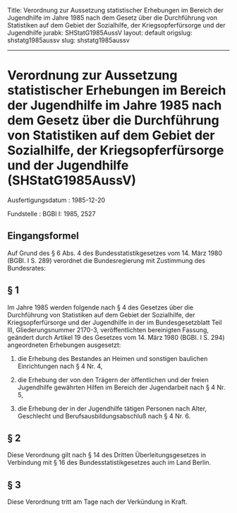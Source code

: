 Title: Verordnung zur Aussetzung statistischer Erhebungen im Bereich der Jugendhilfe
  im Jahre 1985 nach dem Gesetz über die Durchführung von Statistiken auf dem Gebiet
  der Sozialhilfe, der Kriegsopferfürsorge und der Jugendhilfe
jurabk: SHStatG1985AussV
layout: default
origslug: shstatg1985aussv
slug: shstatg1985aussv

---

# Verordnung zur Aussetzung statistischer Erhebungen im Bereich der Jugendhilfe im Jahre 1985 nach dem Gesetz über die Durchführung von Statistiken auf dem Gebiet der Sozialhilfe, der Kriegsopferfürsorge und der Jugendhilfe (SHStatG1985AussV)

Ausfertigungsdatum
:   1985-12-20

Fundstelle
:   BGBl I: 1985, 2527



## Eingangsformel

Auf Grund des § 6 Abs. 4 des Bundesstatistikgesetzes vom 14. März 1980
(BGBl. I S. 289) verordnet die Bundesregierung mit Zustimmung des
Bundesrates:


## § 1

Im Jahre 1985 werden folgende nach § 4 des Gesetzes über die
Durchführung von Statistiken auf dem Gebiet der Sozialhilfe, der
Kriegsopferfürsorge und der Jugendhilfe in der im Bundesgesetzblatt
Teil III, Gliederungsnummer 2170-3, veröffentlichten bereinigten
Fassung, geändert durch Artikel 19 des Gesetzes vom 14. März 1980
(BGBl. I S. 294) angeordneten Erhebungen ausgesetzt:

1.  die Erhebung des Bestandes an Heimen und sonstigen baulichen
    Einrichtungen nach § 4 Nr. 4,


2.  die Erhebung der von den Trägern der öffentlichen und der freien
    Jugendhilfe gewährten Hilfen im Bereich der Jugendarbeit nach § 4 Nr.
    5,


3.  die Erhebung der in der Jugendhilfe tätigen Personen nach Alter,
    Geschlecht und Berufsausbildungsabschluß nach § 4 Nr. 6.





## § 2

Diese Verordnung gilt nach § 14 des Dritten Überleitungsgesetzes in
Verbindung mit § 16 des Bundesstatistikgesetzes auch im Land Berlin.


## § 3

Diese Verordnung tritt am Tage nach der Verkündung in Kraft.

